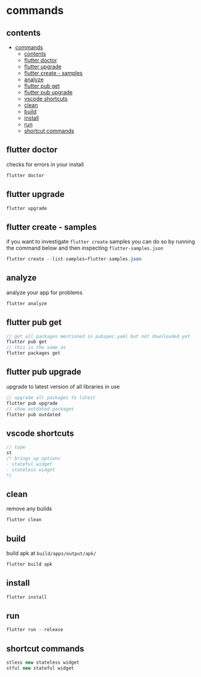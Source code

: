 # commands

## contents

- [commands](#commands)
  - [contents](#contents)
  - [flutter doctor](#flutter-doctor)
  - [flutter upgrade](#flutter-upgrade)
  - [flutter create - samples](#flutter-create---samples)
  - [analyze](#analyze)
  - [flutter pub get](#flutter-pub-get)
  - [flutter pub upgrade](#flutter-pub-upgrade)
  - [vscode shortcuts](#vscode-shortcuts)
  - [clean](#clean)
  - [build](#build)
  - [install](#install)
  - [run](#run)
  - [shortcut commands](#shortcut-commands)


## flutter doctor

checks for errors in your install

```java
flutter doctor
```

## flutter upgrade

```java
flutter upgrade
```



## flutter create - samples

if you want to investigate `flutter create` samples you can do so by running the command below and then inspecting `flutter-samples.json`

```java
flutter create --list-samples=flutter-samples.json
```

## analyze

analyze your app for problems

```java
flutter analyze
```


## flutter pub get

```java
// get all packages mentioned in pubspec.yaml but not downloaded yet
flutter pub get
// this is the same as
flutter packages get
```

## flutter pub upgrade

upgrade to latest version of all libraries in use

```java
// upgrade all packages to latest
flutter pub upgrade
// show outdated packages
flutter pub outdated
```

## vscode shortcuts

```java
// type
st
/* brings up options
- stateful widget 
- stateless widget
*/
```

## clean

remove any builds

```java
flutter clean
```

## build

build apk at `build/apps/output/apk/`

```java
flutter build apk
```

## install

```java
flutter install
```


## run

```java
flutter run --release
```

## shortcut commands

```java
stless new stateless widget
stful new stateful widget
```